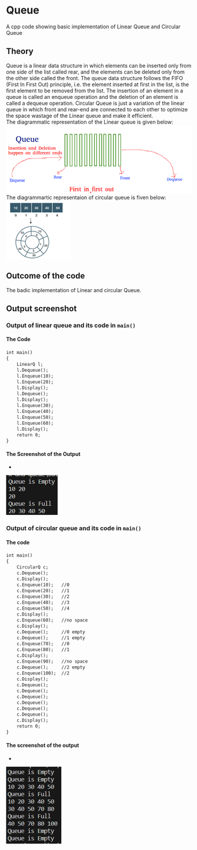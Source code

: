 # Queue
A cpp code showing basic implementation of Linear Queue and Circular Queue
## Theory
Queue is a linear data structure in which elements can be inserted only from one side of the list called rear, and the elements can be deleted only from the other side called the front. The queue data structure follows the FIFO (First In First Out) principle, i.e. the element inserted at first in the list, is the first element to be removed from the list. The insertion of an element in a queue is called an enqueue operation and the deletion of an element is called a dequeue operation.
Circular Queue is just a variation of the linear queue in which front and rear-end are connected to each other to optimize the space wastage of the Linear queue and make it efficient.
<br>
The diagrammatic representation of the Linear queue is given below:
<br>
![SCreenshot of representaion](linear_queue.png)
<br>
The diagrammartic representaion of circular queue is fiven below:
<br>
![Screenshot of Circular queue](circular_queue.png)
<br>
## Outcome of the code
The badic implementation of Linear and circular Queue.
## Output screenshot
### Output of linear queue and its code in ```main()```
#### The Code
```
int main()
{
    LinearQ l;
    l.Dequeue();
    l.Enqueue(10);
    l.Enqueue(20);
    l.Display();
    l.Dequeue();
    l.Display();
    l.Enqueue(30);
    l.Enqueue(40);
    l.Enqueue(50);
    l.Enqueue(60);
    l.Display();
    return 0;
}
```
#### The Screenshot of the Output
-
![Output of linear queue](image_2023-10-21_161031612.png)
### Output of circular queue and its code in ```main()```
#### The code
```
int main()
{
    CircularQ c;
    c.Dequeue();
    c.Display();
    c.Enqueue(10);   //0
    c.Enqueue(20);   //1
    c.Enqueue(30);   //2
    c.Enqueue(40);   //3
    c.Enqueue(50);   //4
    c.Display();
    c.Enqueue(60);   //no space
    c.Display();
    c.Dequeue();     //0 empty
    c.Dequeue();     //1 empty
    c.Enqueue(70);   //0
    c.Enqueue(80);   //1
    c.Display();      
    c.Enqueue(90);   //no space
    c.Dequeue();     //2 empty
    c.Enqueue(100);  //2
    c.Display();
    c.Dequeue();
    c.Dequeue();
    c.Dequeue();
    c.Dequeue();    
    c.Dequeue();
    c.Dequeue();
    c.Display();
    return 0;
}
```
#### The screenshot of the output
-
![Output of circular queue](image_2023-10-21_161055971.png)

